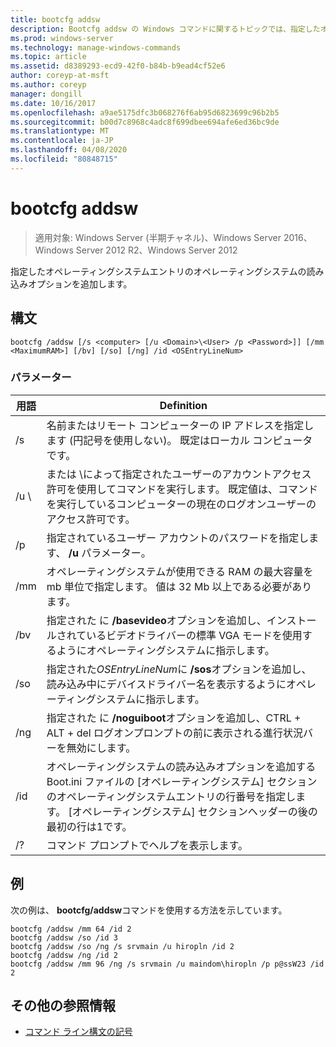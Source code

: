 ```yaml
---
title: bootcfg addsw
description: Bootcfg addsw の Windows コマンドに関するトピックでは、指定したオペレーティングシステムエントリのオペレーティングシステムの読み込みオプションを追加します。
ms.prod: windows-server
ms.technology: manage-windows-commands
ms.topic: article
ms.assetid: d8389293-ecd9-42f0-b84b-b9ead4cf52e6
author: coreyp-at-msft
ms.author: coreyp
manager: dongill
ms.date: 10/16/2017
ms.openlocfilehash: a9ae5175dfc3b068276f6ab95d6823699c96b2b5
ms.sourcegitcommit: b00d7c8968c4adc8f699dbee694afe6ed36bc9de
ms.translationtype: MT
ms.contentlocale: ja-JP
ms.lasthandoff: 04/08/2020
ms.locfileid: "80848715"
---
```

# <a name="bootcfg-addsw"></a>bootcfg addsw

>適用対象: Windows Server (半期チャネル)、Windows Server 2016、Windows Server 2012 R2、Windows Server 2012

指定したオペレーティングシステムエントリのオペレーティングシステムの読み込みオプションを追加します。

## <a name="syntax"></a>構文
```
bootcfg /addsw [/s <computer> [/u <Domain>\<User> /p <Password>]] [/mm <MaximumRAM>] [/bv] [/so] [/ng] /id <OSEntryLineNum>
```
### <a name="parameters"></a>パラメーター

|         用語         |                                                                                                            Definition                                                                                                            |
|----------------------|----------------------------------------------------------------------------------------------------------------------------------------------------------------------------------------------------------------------------------|
|    /s <computer>     |                                                        名前またはリモート コンピューターの IP アドレスを指定します (円記号を使用しない)。 既定はローカル コンピュータです。                                                        |
| /u <Domain>\\<User>  |               <User> または <Domain>\\<User>によって指定されたユーザーのアカウントアクセス許可を使用してコマンドを実行します。 既定値は、コマンドを実行しているコンピューターの現在のログオンユーザーのアクセス許可です。               |
|    /p <Password>     |                                                                      指定されているユーザー アカウントのパスワードを指定します、 **/u** パラメーター。                                                                       |
|   /mm <MaximumRAM>   |                                          オペレーティングシステムが使用できる RAM の最大容量を mb 単位で指定します。 値は 32 Mb 以上である必要があります。                                          |
|         /bv          |                                    指定された <OSEntryLineNum>に **/basevideo**オプションを追加し、インストールされているビデオドライバーの標準 VGA モードを使用するようにオペレーティングシステムに指示します。                                     |
|         /so          |                                      指定された*OSEntryLineNum*に **/sos**オプションを追加し、読み込み中にデバイスドライバー名を表示するようにオペレーティングシステムに指示します。                                      |
|         /ng          |                                         指定された <OSEntryLineNum>に **/noguiboot**オプションを追加し、CTRL + ALT + del ログオンプロンプトの前に表示される進行状況バーを無効にします。                                          |
| /id <OSEntryLineNum> | オペレーティングシステムの読み込みオプションを追加する Boot.ini ファイルの [オペレーティングシステム] セクションのオペレーティングシステムエントリの行番号を指定します。 [オペレーティングシステム] セクションヘッダーの後の最初の行は1です。 |
|          /?          |                                                                                               コマンド プロンプトでヘルプを表示します。                                                                                               |

## <a name="examples"></a><a name=BKMK_examples></a>例
次の例は、 **bootcfg/addsw**コマンドを使用する方法を示しています。
```
bootcfg /addsw /mm 64 /id 2 
bootcfg /addsw /so /id 3 
bootcfg /addsw /so /ng /s srvmain /u hiropln /id 2 
bootcfg /addsw /ng /id 2 
bootcfg /addsw /mm 96 /ng /s srvmain /u maindom\hiropln /p p@ssW23 /id 2
```
## <a name="additional-references"></a>その他の参照情報
- [コマンド ライン構文の記号](command-line-syntax-key.md)
